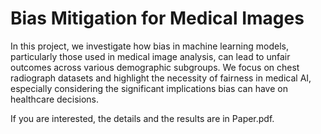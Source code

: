 # Bias Mitigation for Medical Images

In this project, we investigate how bias in machine learning models, particularly those used in medical image analysis, can lead to unfair outcomes across various demographic subgroups. We focus on chest radiograph datasets and highlight the necessity of fairness in medical AI, especially considering the significant implications bias can have on healthcare decisions.

If you are interested, the details and the results are in Paper.pdf.
